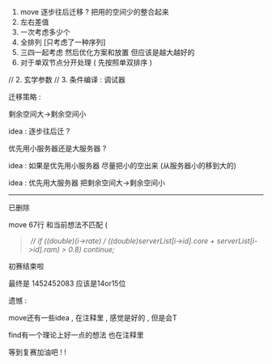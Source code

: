 1. move 逐步往后迁移 ? 把用的空间少的整合起来
3. 左右差值
4. 一次考虑多少个
5. 全排列 [只考虑了一种序列]
1. 三四一起考虑 然后优化方案和放置 但应该是越大越好的
2. 对于单双节点分开处理 ( 先按照单双排序 )

// 2. 玄学参数
// 3. 条件编译 : 调试器

迁移策略 :

剩余空间大->剩余空间小

idea : 逐步往后迁 ? 

优先用小服务器还是大服务器 ? 

idea : 如果是优先用小服务器 尽量把小的空出来 (从服务器小的移到大的)

idea : 优先用大服务器 把剩余空间大->剩余空间小





---

已删除

move 67行 和当前想法不匹配 ( 

>​    *//* *if ((double)(i->rate) / ((double)serverList[i->id].core + serverList[i->id].ram) > 0.8) continue;*

初赛结束啦

最终是 1452452083 应该是14or15位

遗憾 : 

move还有一些idea , 在注释里 , 感觉是好的 , 但是会T

find有一个理论上好一点的想法 也在注释里

等到复赛加油吧 ! !